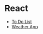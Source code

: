 <h1>React</h1>
<ul>
  <li><a href="https://24-react-todolist.netlify.app">To Do List</a></li>
  <li><a href="https://24-react-weather-app.netlify.app">Weather App</a></li>
</ul>
